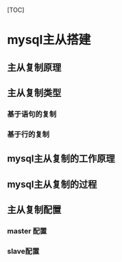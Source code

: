 [TOC]

# mysql主从搭建

## 主从复制原理



## 主从复制类型

### 基于语句的复制



### 基于行的复制



## mysql主从复制的工作原理



## mysql主从复制的过程



## 主从复制配置

### master 配置





### slave配置

















































